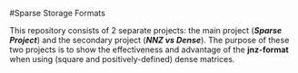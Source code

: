 #Sparse Storage Formats

This repository consists of 2 separate projects: the main project    (***Sparse Project***) and the secondary project (***NNZ vs    Dense***). The purpose of these two projects is to show the    effectiveness and advantage of the **jnz-format** when using (square    and positively-defined) dense matrices.
